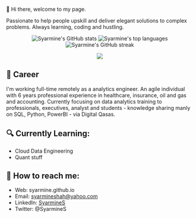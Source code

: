 👋 Hi there, welcome to my page. 

Passionate to help people upskill and deliver elegant solutions to complex problems. Always learning, coding and hustling.

<div align="center">

  <img src="https://github-readme-stats.vercel.app/api?username=Syarmine&show_icons=true&theme=react" alt="Syarmine's GitHub stats" />
  
  <img src="https://github-readme-stats.vercel.app/api/top-langs/?username=Syarmine&theme=react&layout=compact" alt="Syarmine's top languages" />
  
  <img src="https://github-readme-streak-stats.herokuapp.com/?user=Syarmine&theme=react" alt="Syarmine's GitHub streak" />

  <br>

  ![](https://komarev.com/ghpvc/?username=Syarmine&color=blue&style=flat-square)

</div>

## 💼 Career
I'm working full-time remotely as a analytics engineer. An agile individual with 6 years professional experience in healthcare, insurance, oil and gas and accounting. Currently focusing on data analytics training to professionals, executives, analyst and students - knowledge sharing manly on SQL, Python, PowerBI - via Digital Qasas.

## 🔍 Currently Learning:
* Cloud Data Engineering
* Quant stuff
  
## 🚀 How to reach me:
* Web: syarmine.github.io
* Email: syarmineshah@yahoo.com
* LinkedIn: [SyarmineS](https://www.linkedin.com/in/drsyarmine-shah/)
* Twitter: @SyarmineS


<!-- Rest of your README content -->

